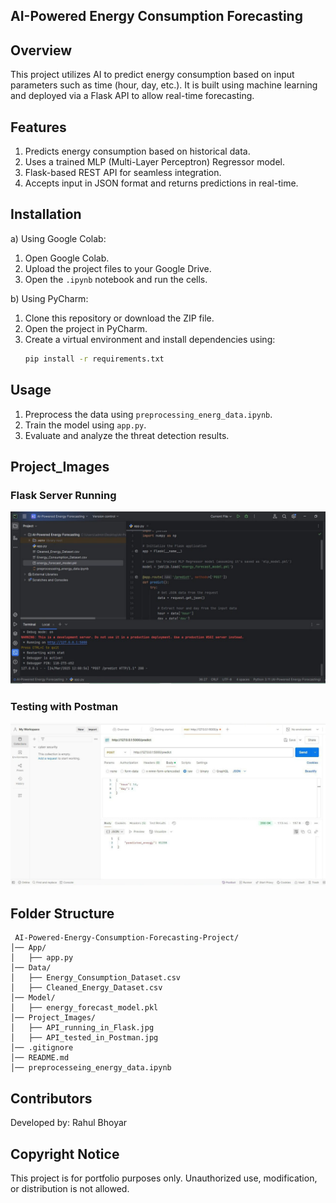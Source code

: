 ## AI-Powered Energy Consumption Forecasting 

## Overview
This project utilizes AI to predict energy consumption based on input parameters such as time (hour, day, etc.). It is built using machine learning and deployed via a Flask API to allow real-time forecasting.

## Features
1) Predicts energy consumption based on historical data.
2) Uses a trained MLP (Multi-Layer Perceptron) Regressor model.
3) Flask-based REST API for seamless integration.
4) Accepts input in JSON format and returns predictions in real-time.

## Installation 

a) Using Google Colab:
1) Open Google Colab.
2) Upload the project files to your Google Drive.
3) Open the ``.ipynb`` notebook and run the cells.

b) Using PyCharm:
1) Clone this repository or download the ZIP file.
2) Open the project in PyCharm.
3) Create a virtual environment and install dependencies using:
   ```bash
   pip install -r requirements.txt
   ```
## Usage 
1) Preprocess the data using ``preprocessing_energ_data.ipynb``.
2) Train the model using ``app.py``.
3) Evaluate and analyze the threat detection results.

## Project_Images  

### Flask Server Running  
![Flask Server](Project_Images/API_running_in_Flask.jpg)  

### Testing with Postman  
![Postman Test](Project_Images/API_tested_in_Postman.jpg)  

## Folder Structure 
```
 AI-Powered-Energy-Consumption-Forecasting-Project/
│── App/
│   ├── app.py
│── Data/
│   ├── Energy_Consumption_Dataset.csv
│   ├── Cleaned_Energy_Dataset.csv
│── Model/
│   ├── energy_forecast_model.pkl
│── Project_Images/
│   ├── API_running_in_Flask.jpg
│   ├── API_tested_in_Postman.jpg
│── .gitignore
│── README.md
│── preprocesseing_energy_data.ipynb
```

## Contributors 
Developed by: Rahul Bhoyar

## Copyright Notice 
This project is for portfolio purposes only. Unauthorized use, modification, or distribution is not allowed.
